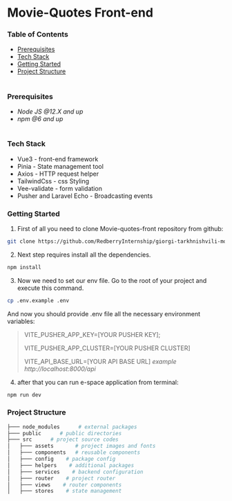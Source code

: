 <h1> Movie-Quotes Front-end </h1>

### Table of Contents

* [Prerequisites](#prerequisites)
* [Tech Stack](#tech-stack)
* [Getting Started](#getting-started)
* [Project Structure](#project-structure)

#

### Prerequisites

* *Node JS @12.X and up*
* *npm @6 and up*

#

### Tech Stack

* Vue3 - front-end framework
* Pinia - State management tool
* Axios - HTTP request helper
* TailwindCss - css Styling
* Vee-validate - form validation
* Pusher and Laravel Echo - Broadcasting events

### Getting Started

1. First of all you need to clone Movie-quotes-front repository from github:

```sh
git clone https://github.com/RedberryInternship/giorgi-tarkhnishvili-movie-quotes-front.git
```

2. Next step requires install all the dependencies.

```sh
npm install
```

3. Now we need to set our env file. Go to the root of your project and execute this command.

```sh
cp .env.example .env
```

And now you should provide .env file all the necessary environment variables:

>VITE_PUSHER_APP_KEY=[YOUR PUSHER KEY];
>
>VITE_PUSHER_APP_CLUSTER=[YOUR PUSHER CLUSTER]
> 
>VITE_API_BASE_URL=[YOUR API BASE URL] *example http://localhost:8000/api*

4. after that you can run e-space application from terminal:

```sh
npm run dev
```

### Project Structure

```bash
├─── node_modules      # external packages
├─── public      # public directories
├─── src      # project source codes
│   ├─── assets       # project images and fonts
│   ├─── components   # reusable components
│   ├─── config    # package config
│   ├─── helpers    # additional packages
│   ├─── services    # backend configuration
│   ├─── router    # project router
│   ├─── views    # router components
│   ├─── stores    # state management
```